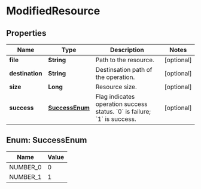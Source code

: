 
# ModifiedResource

## Properties
Name | Type | Description | Notes
------------ | ------------- | ------------- | -------------
**file** | **String** | Path to the resource. |  [optional]
**destination** | **String** | Destinsation path of the operation. |  [optional]
**size** | **Long** | Resource size. |  [optional]
**success** | [**SuccessEnum**](#SuccessEnum) | Flag indicates operation success status. &#x60;0&#x60; is failure; &#x60;1&#x60; is success. |  [optional]


<a name="SuccessEnum"></a>
## Enum: SuccessEnum
Name | Value
---- | -----
NUMBER_0 | 0
NUMBER_1 | 1



